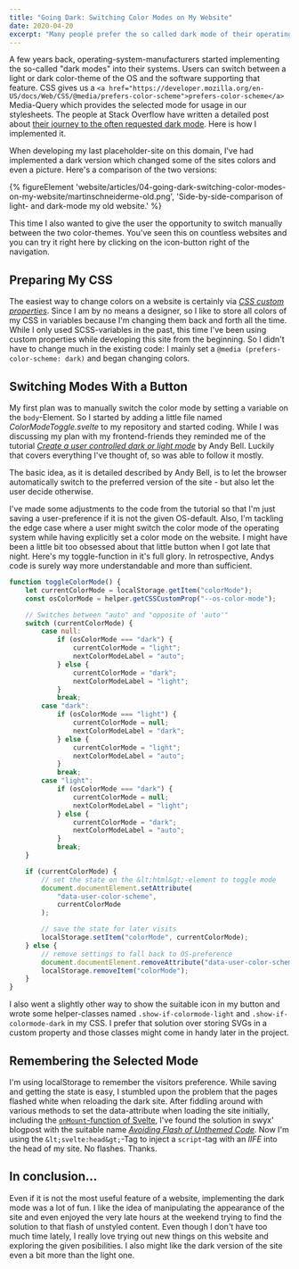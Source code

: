 ```yaml
---
title: "Going Dark: Switching Color Modes on My Website"
date: 2020-04-20
excerpt: "Many people prefer the so called dark mode of their operating system. My website now also comes with a dark version. It is automatically shown if you are in dark mode, but you can also toggle it by button."
---
```


A few years back, operating-system-manufacturers started implementing the so-called "dark modes" into their systems. Users can switch between a light or dark color-theme of the OS and the software supporting that feature. CSS gives us a `<a href="https://developer.mozilla.org/en-US/docs/Web/CSS/@media/prefers-color-scheme">prefers-color-scheme</a>` Media-Query which provides the selected mode for usage in our stylesheets. The people at Stack Overflow have written a detailed post about <a href="https://stackoverflow.blog/2020/03/31/building-dark-mode-on-stack-overflow/">their journey to the often requested dark mode</a>. Here is how I implemented it.

When developing my last placeholder-site on this domain, I've had implemented a dark version which changed some of the sites colors and even a picture. Here's a comparison of the two versions:

{% figureElement 'website/articles/04-going-dark-switching-color-modes-on-my-website/martinschneiderme-old.png', 'Side-by-side-comparison of light- and dark-mode my old website.' %}

This time I also wanted to give the user the opportunity to switch manually between the two color-themes. You've seen this on countless websites and you can try it right here by clicking on the icon-button right of the navigation.

## Preparing My CSS

The easiest way to change colors on a website is certainly via <em><a href="https://developer.mozilla.org/en-US/docs/Web/CSS/--*">CSS custom properties</a></em>. Since I am by no means a designer, so I like to store all colors of my CSS in variables because I'm changing them back and forth all the time. While I only used SCSS-variables in the past, this time I've been using custom properties while developing this site from the beginning. So I didn't have to change much in the existing code: I mainly set a `@media (prefers-color-scheme: dark)` and began changing colors.

## Switching Modes With a Button

My first plan was to manually switch the color mode by setting a variable on the `body`-Element. So I started by adding a little file named <em>ColorModeToggle.svelte</em> to my repository and started coding. While I was discussing my plan with my frontend-friends they reminded me of the tutorial <em><a href="https://hankchizljaw.com/wrote/create-a-user-controlled-dark-or-light-mode/">Create a user controlled dark or light mode</a></em> by Andy Bell. Luckily that covers everything I've thought of, so was able to follow it mostly.

The basic idea, as it is detailed described by Andy Bell, is to let the browser automatically switch to the preferred version of the site - but also let the user decide otherwise.

I've made some adjustments to the code from the tutorial so that I'm just saving a user-preference if it is not the given OS-default. Also, I'm tackling the edge case where a user might switch the color mode of the operating system while having explicitly set a color mode on the website. I might have been a little bit too obsessed about that little button when I got late that night. Here's my toggle-function in it's full glory. In retrospective, Andys code is surely way more understandable and more than sufficient.

```js
function toggleColorMode() {
    let currentColorMode = localStorage.getItem("colorMode");
    const osColorMode = helper.getCSSCustomProp("--os-color-mode");

    // Switches between "auto" and "opposite of 'auto'"
    switch (currentColorMode) {
        case null:
            if (osColorMode === "dark") {
                currentColorMode = "light";
                nextColorModeLabel = "auto";
            } else {
                currentColorMode = "dark";
                nextColorModeLabel = "light";
            }
            break;
        case "dark":
            if (osColorMode === "light") {
                currentColorMode = null;
                nextColorModeLabel = "dark";
            } else {
                currentColorMode = "light";
                nextColorModeLabel = "auto";
            }
            break;
        case "light":
            if (osColorMode === "dark") {
                currentColorMode = null;
                nextColorModeLabel = "light";
            } else {
                currentColorMode = "dark";
                nextColorModeLabel = "auto";
            }
            break;
    }

    if (currentColorMode) {
        // set the state on the &lt;html&gt;-element to toggle mode
        document.documentElement.setAttribute(
            "data-user-color-scheme",
            currentColorMode
        );

        // save the state for later visits
        localStorage.setItem("colorMode", currentColorMode);
    } else {
        // remove settings to fall back to OS-preference
        document.documentElement.removeAttribute("data-user-color-scheme");
        localStorage.removeItem("colorMode");
    }
}
```

I also went a slightly other way to show the suitable icon in my button and wrote some helper-classes named `.show-if-colormode-light` and `.show-if-colormode-dark` in my CSS. I prefer that solution over storing SVGs in a custom property and those classes might come in handy later in the project.

## Remembering the Selected Mode

I'm using localStorage to remember the visitors preference. While saving and getting the state is easy, I stumbled upon the problem that the pages flashed white when reloading the dark site. After fiddling around with various methods to set the data-attribute when loading the site initially, including the <a href="https://svelte.dev/docs#onMount">`onMount`-function of Svelte</a>, I've found the solution in swyx' blogpost with the suitable name <em><a href="https://www.swyx.io/writing/avoid-fotc/">Avoiding Flash of Unthemed Code</a></em>. Now I'm using the `&lt;svelte:head&gt;`-Tag to inject a `script`-tag with an <em>IIFE</em> into the head of my site. No flashes. Thanks.

## In conclusion...

Even if it is not the most useful feature of a website, implementing the dark mode was a lot of fun. I like the idea of manipulating the appearance of the site and even enjoyed the very late hours at the weekend trying to find the solution to that flash of unstyled content. Even though I don't have too much time lately, I really love trying out new things on this website and exploring the given posibilities. I also might like the dark version of the site even a bit more than the light one.
